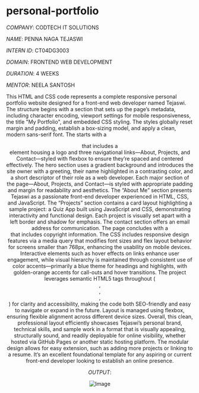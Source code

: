 # personal-portfolio

*COMPANY*: CODTECH IT SOLUTIONS

*NAME*: PENNA NAGA TEJASWI

*INTERN ID*: CT04DG3003

*DOMAIN*: FRONTEND WEB DEVELOPMENT

*DURATION*: 4 WEEKS

*MENTOR*: NEELA SANTOSH

This HTML and CSS code represents a complete responsive personal portfolio website designed for a front-end web developer named Tejaswi. The structure begins with a <head> section that sets up the page’s metadata, including character encoding, viewport settings for mobile responsiveness, the title "My Portfolio", and embedded CSS styling. The styles globally reset margin and padding, establish a box-sizing model, and apply a clean, modern sans-serif font. The <body> starts with a <header> that includes a <nav> element housing a logo and three navigational links—About, Projects, and Contact—styled with flexbox to ensure they’re spaced and centered effectively. The hero section uses a gradient background and introduces the site owner with a greeting, their name highlighted in a contrasting color, and a short descriptor of their role as a web developer. Each major section of the page—About, Projects, and Contact—is styled with appropriate padding and margin for readability and aesthetics. The “About Me” section presents Tejaswi as a passionate front-end developer experienced in HTML, CSS, and JavaScript. The “Projects” section contains a card layout highlighting a sample project: a Quiz App built using JavaScript and CSS, demonstrating interactivity and functional design. Each project is visually set apart with a left border and shadow for emphasis. The contact section offers an email address for communication. The page concludes with a <footer> that includes copyright information. The CSS includes responsive design features via a media query that modifies font sizes and flex layout behavior for screens smaller than 768px, enhancing the usability on mobile devices. Interactive elements such as hover effects on links enhance user engagement, while visual hierarchy is maintained through consistent use of color accents—primarily a blue theme for headings and highlights, with golden-orange accents for call-outs and hover transitions. The project leverages semantic HTML5 tags throughout (<header>, <nav>, <section>, <footer>) for clarity and accessibility, making the code both SEO-friendly and easy to navigate or expand in the future. Layout is managed using flexbox, ensuring flexible alignment across different device sizes. Overall, this clean, professional layout efficiently showcases Tejaswi’s personal brand, technical skills, and sample work in a format that is visually appealing, structurally sound, and readily deployable for online visibility, whether hosted via GitHub Pages or another static hosting platform. The modular design allows for easy extension, such as adding more projects or linking to a resume. It’s an excellent foundational template for any aspiring or current front-end developer looking to establish an online presence.

*OUTPUT*:

![Image](https://github.com/user-attachments/assets/40a66836-00e2-42fd-96e2-61edea54bb99)
